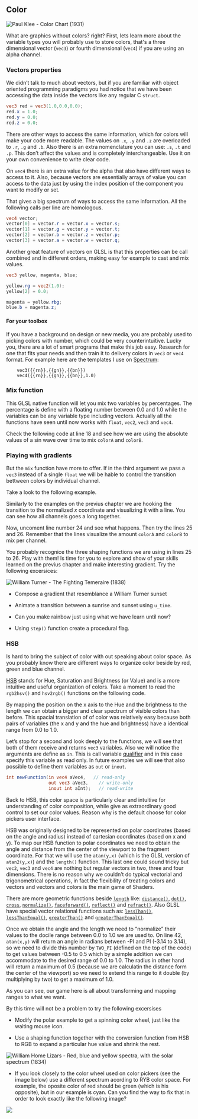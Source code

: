 ## Color

![Paul Klee - Color Chart (1931)](klee.jpg)

What are graphics without colors? right? First, lets learn more about the variable types you will probably use to store colors, that's a three dimensional vector (```vec3```) or fourth dimensional (```vec4```) if you are using an alpha channel.

### Vectors properties 

We didn’t talk to much about vectors, but if you are familiar with object oriented programming paradigms you had notice that we have been accessing the data inside the vectors like any regular C ```struct```.

```glsl
vec3 red = vec3(1.0,0.0,0.0);
red.x = 1.0;
red.y = 0.0;
red.z = 0.0; 
```

There are other ways to access the same information, which for colors will make your code more readable. The values on ```.x```, ```.y``` and ```.z``` are overloaded to ```.r```, ```.g``` and ```.b```. Also there is an extra nomenclature you can use: ```.s```, ```.t``` and ```.p```. This don’t affect the values and is completely interchangeable. Use it on your own convenience to write clear code.

On ```vec4``` there is an extra value for the alpha that also have different ways to access to it. Also, because vectors are essentially arrays of value you can access to the data just by using the index position of the component you want to modify or set.

That gives a big spectrum of ways to access the same information. All the following calls per line are homologous.

```glsl
vec4 vector;
vector[0] = vector.r = vector.x = vector.s;
vector[1] = vector.g = vector.y = vector.t;
vector[2] = vector.b = vector.z = vector.p;
vector[3] = vector.a = vector.w = vector.q;
```

Another great feature of vectors on GLSL is that this properties can be call combined and in different orders, making easy for example to cast and mix values.

```glsl
vec3 yellow, magenta, blue;

yellow.rg = vec2(1.0);
yellow[2] = 0.0; 

magenta = yellow.rbg;
blue.b = magenta.z;
```

#### For your toolbox

If you have a background on design or new media, you are probably used to picking colors with number, which could be very counterintuitive. Lucky you, there are a lot of smart programs that make this job easy. Research for one that fits your needs and then train it to delivery colors in ```vec3``` or ```vec4``` format. For example here are the templates I use on [Spectrum](http://www.eigenlogik.com/spectrum/mac):

```
	vec3({{rn}},{{gn}},{{bn}})
	vec4({{rn}},{{gn}},{{bn}},1.0)
```

### Mix function

This GLSL native function will let you mix two variables by percentages. The percentage is define with a floating number between 0.0 and 1.0 while the variables can be any variable type including vectors. Actually all the functions have seen until now works with ```float```, ```vec2```, ```vec3``` and ```vec4```.

Check the following code at line 18 and see how we are using the absolute values of a sin wave over time to mix ```colorA``` and ```colorB```. 

<div class="codeAndCanvas" data="mix.frag"></div>


### Playing with gradients 

But the ```mix``` function have more to offer. If in the third argument we pass a ```vec3``` instead of a single ```float``` we will be hable to control the transition bettween colors by individual channel.

Take a look to the following example.

<div class="codeAndCanvas" data="gradient.frag"></div>

Similarly to the examples on the previus chapter we are hooking the transition to the normalized *x* coordinate and visualizing it with a line. You can see how all channels goes a long together. 

Now, uncoment line number 24 and see what happens. Then try the lines 25 and 26. Remember that the lines visualize the amount ```colorA``` and ```colorB``` to mix per channel.

You probably recognice the three shaping functions we are using in lines 25 to 26. Play with them! Is time for you to explore and show of your skills learned on the previus chapter and make interesting gradient. Try the following excersices:

![William Turner - The Fighting Temeraire (1838)](turner.jpg)

* Compose a gradient that resemblance a William Turner sunset

* Animate a transition between a sunrise and sunset using ```u_time```.

* Can you make rainbow just using what we have learn until now?

* Using ```step()``` function create a procedural flag.

### HSB

Is hard to bring the subject of color with out speaking about color space. As you probably know there are different ways to organize color beside by red, green and blue channel. 

[HSB](http://en.wikipedia.org/wiki/HSL_and_HSV) stands for Hue, Saturation and Brightness (or Value) and is a more intuitive and useful organization of colors. Take a moment to read the ```rgb2hsv()``` and ```hsv2rgb()``` functions on the following code.

<div class="codeAndCanvas" data="hsv.frag"></div>

By mapping the position on the x axis to the Hue and the brightness to the length we can obtain a bigger and clear spectrum of visible colors than before. This spacial translation of of color was relatively easy because both pairs of variables (the x and y and the hue and brightness) have a identical range from 0.0 to 1.0.

Let’s stop for a second and look deeply to the functions, we will see that both of them receive and returns ```vec3``` variables. Also we will notice the arguments are define as ```in```. This is call variable [qualifier](http://www.shaderific.com/glsl-qualifiers/#inputqualifier) and in this case specify this variable as read only. In future examples we will see that also possible to define them variables as ```out``` or ```inout```. 

```glsl
int newFunction(in vec4 aVec4,   // read-only 
                out vec3 aVec3,    // write-only
                inout int aInt);   // read-write
``` 

Back to HSB, this color space is particularly clear and intuitive for understanding of color composition, while give as extraordinary good control to set our color values. Reason why is the default choose for color pickers user interface.

HSB was originally designed to be represented on polar coordinates (based on the angle and radius) instead of cartesian coordinates (based on x and y). To map our HSB function to polar coordinates we need to obtain the angle and distance from the center of the viewport to the fragment coordinate. For that we will use the ```atan(y,x)``` (which is the GLSL version of ```atan2(y,x)```) and the ```length()``` function. This last one could sound tricky but ```vec2```, ```vec3``` and ```vec4``` are nothing but regular vectors in two, three and four dimensions.  There is no reason why we couldn’t do typical vectorial and trigonometrical operations, in fact the flexibility of treating colors and vectors and vectors and colors is the main game of Shaders. 

There are more geometric functions beside [```length```](http://www.shaderific.com/glsl-functions/#length) like: [```distance()```](http://www.shaderific.com/glsl-functions/#distance), [```dot()```](http://www.shaderific.com/glsl-functions/#dotproduct), [```cross```](http://www.shaderific.com/glsl-functions/#crossproduct), [```normalize()```](http://www.shaderific.com/glsl-functions/#normalize), [```faceforward()```](http://www.shaderific.com/glsl-functions/#faceforward), [```reflect()```](http://www.shaderific.com/glsl-functions/#reflect) and [```refract()```](http://www.shaderific.com/glsl-functions/#refract). Also GLSL have special vector relational functions such as: [```lessThan()```](http://www.shaderific.com/glsl-functions/#lessthancomparison), [```lessThanEqual()```](http://www.shaderific.com/glsl-functions/#lessthanorequalcomparison), [```greaterThan()```](http://www.shaderific.com/glsl-functions/#greaterthancomparison) and [```greaterThanEqual()```](http://www.shaderific.com/glsl-functions/#greaterthanorequalcomparison).

Once we obtain the angle and the length we need to “normalize” their values to the docile range between 0.0 to 1.0 we are used to. On line 42, ```atan(x,y)``` will return an angle in radians between -PI and PI (-3.14 to 3.14), so we need to divide this number by ```TWO_PI``` (defined on the top of the code) to get values between -0.5 to 0.5 which by a simple addition we can accommodate to the desired range of 0.0 to 1.0. The radius in other hand will return a maximum of 0.5 (because we are calculatin the distance form the center of the viewport) so we need to extend this range to it double (by multiplying by two) to get a maximum of 1.0.

<div class="codeAndCanvas" data="hsv-colorwheel.frag"></div>

As you can see, our game here is all about transforming and mapping ranges to what we want.

By this time will not be a problem to try the following excersises

* Modify the polar example to get a spinning color wheel, just like the waiting mouse icon.

* Use a shaping function together with the conversion function from HSB to RGB to expand a particular hue value and shrink the rest.


![William Home Lizars - Red, blue and yellow spectra, with the solar spectrum (1834)](spectrums.jpg)

* If you look closely to the color wheel used on color pickers (see the image below) use a different spectrum acording to RYB color space. For example, the oposite color of red should be green (which is his opposite), but in our example is cyan. Can you find the way to fix that in order to look exactly like the following image? 

![](colorwheel.png)




